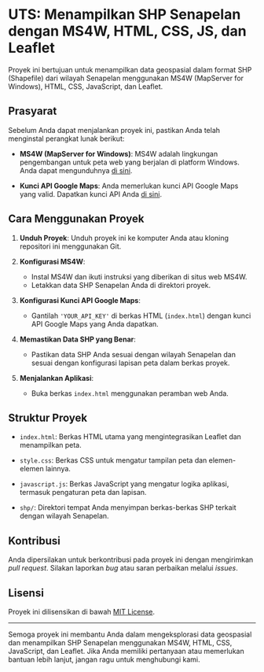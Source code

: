 # UTS: Menampilkan SHP Senapelan dengan MS4W, HTML, CSS, JS, dan Leaflet

Proyek ini bertujuan untuk menampilkan data geospasial dalam format SHP (Shapefile) dari wilayah Senapelan menggunakan MS4W (MapServer for Windows), HTML, CSS, JavaScript, dan Leaflet.

## Prasyarat

Sebelum Anda dapat menjalankan proyek ini, pastikan Anda telah menginstal perangkat lunak berikut:

- **MS4W (MapServer for Windows)**: MS4W adalah lingkungan pengembangan untuk peta web yang berjalan di platform Windows. Anda dapat mengunduhnya [di sini](https://ms4w.com/).

- **Kunci API Google Maps**: Anda memerlukan kunci API Google Maps yang valid. Dapatkan kunci API Anda [di sini](https://developers.google.com/maps/gmp-get-started).

## Cara Menggunakan Proyek

1. **Unduh Proyek**: Unduh proyek ini ke komputer Anda atau kloning repositori ini menggunakan Git.

2. **Konfigurasi MS4W**:
   - Instal MS4W dan ikuti instruksi yang diberikan di situs web MS4W.
   - Letakkan data SHP Senapelan Anda di direktori proyek.

3. **Konfigurasi Kunci API Google Maps**:
   - Gantilah `'YOUR_API_KEY'` di berkas HTML (`index.html`) dengan kunci API Google Maps yang Anda dapatkan.

4. **Memastikan Data SHP yang Benar**:
   - Pastikan data SHP Anda sesuai dengan wilayah Senapelan dan sesuai dengan konfigurasi lapisan peta dalam berkas proyek.

5. **Menjalankan Aplikasi**:
   - Buka berkas `index.html` menggunakan peramban web Anda.

## Struktur Proyek

- `index.html`: Berkas HTML utama yang mengintegrasikan Leaflet dan menampilkan peta.

- `style.css`: Berkas CSS untuk mengatur tampilan peta dan elemen-elemen lainnya.

- `javascript.js`: Berkas JavaScript yang mengatur logika aplikasi, termasuk pengaturan peta dan lapisan.

- `shp/`: Direktori tempat Anda menyimpan berkas-berkas SHP terkait dengan wilayah Senapelan.

## Kontribusi

Anda dipersilakan untuk berkontribusi pada proyek ini dengan mengirimkan *pull request*. Silakan laporkan *bug* atau saran perbaikan melalui *issues*.

## Lisensi

Proyek ini dilisensikan di bawah [MIT License](LICENSE).

---

Semoga proyek ini membantu Anda dalam mengeksplorasi data geospasial dan menampilkan SHP Senapelan menggunakan MS4W, HTML, CSS, JavaScript, dan Leaflet. Jika Anda memiliki pertanyaan atau memerlukan bantuan lebih lanjut, jangan ragu untuk menghubungi kami.

